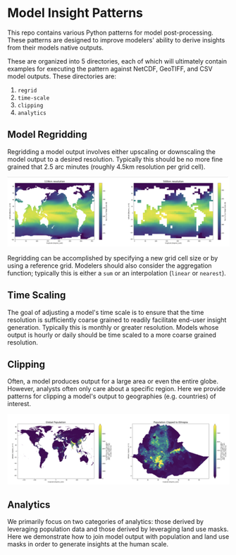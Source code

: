 # Model Insight Patterns

This repo contains various Python patterns for model post-processing. These patterns are designed to improve modelers' ability to derive insights from their models native outputs. 

These are organized into 5 directories, each of which will ultimately contain examples for executing the pattern against NetCDF, GeoTIFF, and CSV model outputs. These directories are:

1. `regrid`
2. `time-scale`
3. `clipping`
4. `analytics`

## Model Regridding

Regridding a model output involves either upscaling or downscaling the model output to a desired resolution. Typically this should be no more fine grained that 2.5 arc minutes (roughly 4.5km resolution per grid cell).

![Regridding](imgs/regridding.png)

Regridding can be accomplished by specifying a new grid cell size or by using a reference grid. Modelers should also consider the aggregation function; typically this is either a `sum` or an interpolation (`linear` or `nearest`).

## Time Scaling

The goal of adjusting a model's time scale is to ensure that the time resolution is sufficiently coarse grained to readily facilitate end-user insight generation. Typically this is monthly or greater resolution. Models whose output is hourly or daily should be time scaled to a more coarse grained resolution.

## Clipping

Often, a model produces output for a large area or even the entire globe. However, analysts often only care about a specific region. Here we provide patterns for clipping a model's output to geographies (e.g. countries) of interest.

![Clipping](imgs/clipping.png)

## Analytics

We primarily focus on two categories of analytics: those derived by leveraging population data and those derived by leveraging land use masks. Here we demonstrate how to join model output with population and land use masks in order to generate insights at the human scale.